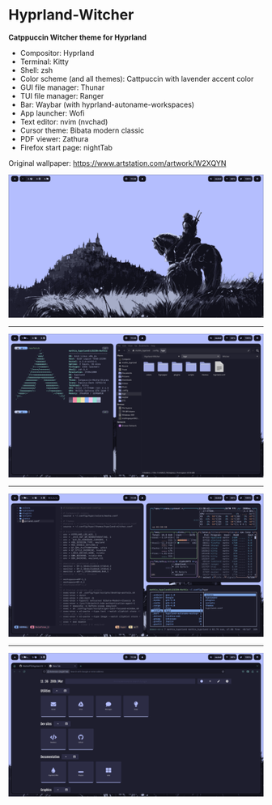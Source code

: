 # Hyprland-Witcher
**Catppuccin Witcher theme for Hyprland**

* Compositor: Hyprland
* Terminal: Kitty
* Shell: zsh
* Color scheme (and all themes): Cattpuccin with lavender accent color
* GUI file manager: Thunar
* TUI file manager: Ranger
* Bar: Waybar (with hyprland-autoname-workspaces)
* App launcher: Wofi
* Text editor: nvim (nvchad)
* Cursor theme: Bibata modern classic
* PDF viewer: Zathura
* Firefox start page: nightTab

Original wallpaper: https://www.artstation.com/artwork/W2XQYN

![alt text](./screenshots/screenshot1.png)
***
![alt text](./screenshots/screenshot2.png)
***
![alt text](./screenshots/screenshot3.png)
***
![alt text](./screenshots/screenshot4.png)

